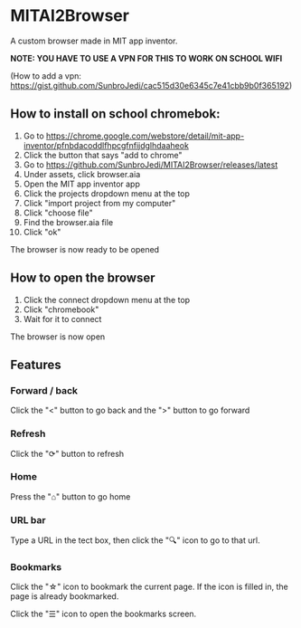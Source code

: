 # MITAI2Browser
A custom browser made in MIT app inventor.

**NOTE: YOU HAVE TO USE A VPN FOR THIS TO WORK ON SCHOOL WIFI**

(How to add a vpn: https://gist.github.com/SunbroJedi/cac515d30e6345c7e41cbb9b0f365192)
## How to install on school chromebok:
1. Go to https://chrome.google.com/webstore/detail/mit-app-inventor/pfnbdacoddlfhpcgfnfijdglhdaaheok
2. Click the button that says "add to chrome"
3. Go to https://github.com/SunbroJedi/MITAI2Browser/releases/latest
4. Under assets, click browser.aia
5. Open the MIT app inventor app
6. Click the projects dropdown menu at the top
7. Click "import project from my computer"
8. Click "choose file"
9. Find the browser.aia file
10. Click "ok"

The browser is now ready to be opened

## How to open the browser
1. Click the connect dropdown menu at the top
2. Click "chromebook"
3. Wait for it to connect

The browser is now open

## Features
### Forward / back
Click the "<" button to go back and the ">" button to go forward
### Refresh
Click the "⟳" button to refresh
### Home
Press the "⌂" button to go home
### URL bar
Type a URL in the tect box, then click the "🔍" icon to go to that url.
### Bookmarks
Click the "☆" icon to bookmark the current page. If the icon is filled in, the page is already bookmarked.


Click the "☰" icon to open the bookmarks screen.
